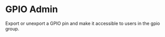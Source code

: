 GPIO Admin
=====================

Export or unexport a GPIO pin and make it accessible to users in the gpio group.